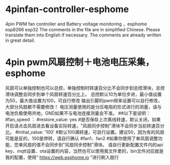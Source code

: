 # 4pinfan-controller-esphome
4pin PWM fan controller and Battery voltage monitoring ，esphome esp8266 esp32
The comments in the file are in simplified Chinese. Please translate them into English if necessary. The comments are already written in great detail.
# 4pin pwm风扇控制＋电池电压采集，esphome
风扇可以单独控制也可以总控，单独控制时转速百分比不会同步到总控滑块，总控滑块调整会同步到单个风扇转速百分比上。
总控默认10为单位步进，最小值设置为50，最大值设置为100，可自行修改
输出引脚的pwm频率设置可以自行修改，大部分风扇都不需要修改！
电压测量使用的是分压电阻的形式进行的测量，请与电池负极使用共地，GND如果不与电池连接测量会不准。
##以下是说明：
#fan_speed ：
    #restore_value: yes #是否保存上次离线转速，默认关闭，如果开启请点击风扇进去看设备实际转速，"风扇同步控制"滑块不会同步当前转速百分比。
    #initial_value: '100' #默认100满转速，可自行设置。建议50，因为有的风扇可能是反的，100是停转，请自行确认
#fan1、fan2
#如果你使用了单风扇调整功能，您单风扇的值不会同步到"风扇同步控制"滑块。
请自行更新配置文件内的api key、mqtt设置、ota设置的内容，当然也可以使用我文件里的，bin文件对应就是我的配置，使用“ https://web.esphome.io ”进行刷入就行
